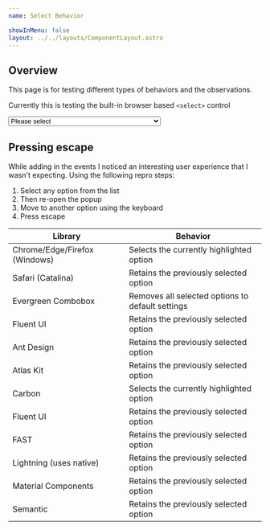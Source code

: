 ```yaml
---
name: Select Behavior

showInMenu: false
layout: ../../layouts/ComponentLayout.astro
---
```


## Overview

This page is for testing different types of behaviors and the observations.

Currently this is testing the built-in browser based `<select>` control

<select required id="test">
  <option value="">Please select</option>
  <option value="AF">Afghanistan</option>
  <option value="AX">Åland Islands</option>
  <option value="AL">Albania</option>
  <option value="DZ">Algeria</option>
  <option value="AS">American Samoa</option>
  <option value="AD">Andorra</option>
  <option value="AO">Angola</option>
  <option value="AI">Anguilla</option>
  <option value="AQ">Antarctica</option>
  <option value="AG">Antigua and Barbuda</option>
  <option value="AR">Argentina</option>
  <option value="AM">Armenia</option>
  <option value="AW">Aruba</option>
  <option value="AU">Australia</option>
  <option value="AT">Austria</option>
  <option value="AZ">Azerbaijan</option>
  <option value="BS">Bahamas</option>
  <option value="BH">Bahrain</option>
  <option value="BD">Bangladesh</option>
  <option value="BB">Barbados</option>
  <option value="BY">Belarus</option>
  <option value="BE">Belgium</option>
  <option value="BZ">Belize</option>
  <option value="BJ">Benin</option>
  <option value="BM">Bermuda</option>
  <option value="BT">Bhutan</option>
  <option value="BO">Bolivia, Plurinational State of</option>
  <option value="BQ">Bonaire, Sint Eustatius and Saba</option>
  <option value="BA">Bosnia and Herzegovina</option>
  <option value="BW">Botswana</option>
  <option value="BV">Bouvet Island</option>
  <option value="BR">Brazil</option>
  <option value="IO">British Indian Ocean Territory</option>
  <option value="BN">Brunei Darussalam</option>
  <option value="BG">Bulgaria</option>
  <option value="BF">Burkina Faso</option>
  <option value="BI">Burundi</option>
  <option value="KH">Cambodia</option>
  <option value="CM">Cameroon</option>
  <option value="CA">Canada</option>
  <option value="CV">Cape Verde</option>
  <option value="KY">Cayman Islands</option>
  <option value="CF">Central African Republic</option>
  <option value="TD">Chad</option>
  <option value="CL">Chile</option>
  <option value="CN">China</option>
  <option value="CX">Christmas Island</option>
  <option value="CC">Cocos (Keeling) Islands</option>
  <option value="CO">Colombia</option>
  <option value="KM">Comoros</option>
  <option value="CG">Congo</option>
  <option value="CD">Congo, the Democratic Republic of the</option>
  <option value="CK">Cook Islands</option>
  <option value="CR">Costa Rica</option>
  <option value="CI">Côte d'Ivoire</option>
  <option value="HR">Croatia</option>
  <option value="CU">Cuba</option>
  <option value="CW">Curaçao</option>
  <option value="CY">Cyprus</option>
  <option value="CZ">Czech Republic</option>
  <option value="DK">Denmark</option>
  <option value="DJ">Djibouti</option>
  <option value="DM">Dominica</option>
  <option value="DO">Dominican Republic</option>
  <option value="EC">Ecuador</option>
  <option value="EG">Egypt</option>
  <option value="SV">El Salvador</option>
  <option value="GQ">Equatorial Guinea</option>
  <option value="ER">Eritrea</option>
  <option value="EE">Estonia</option>
  <option value="ET">Ethiopia</option>
  <option value="FK">Falkland Islands (Malvinas)</option>
  <option value="FO">Faroe Islands</option>
  <option value="FJ">Fiji</option>
  <option value="FI">Finland</option>
  <option value="FR">France</option>
  <option value="GF">French Guiana</option>
  <option value="PF">French Polynesia</option>
  <option value="TF">French Southern Territories</option>
  <option value="GA">Gabon</option>
  <option value="GM">Gambia</option>
  <option value="GE">Georgia</option>
  <option value="DE">Germany</option>
  <option value="GH">Ghana</option>
  <option value="GI">Gibraltar</option>
  <option value="GR">Greece</option>
  <option value="GL">Greenland</option>
  <option value="GD">Grenada</option>
  <option value="GP">Guadeloupe</option>
  <option value="GU">Guam</option>
  <option value="GT">Guatemala</option>
  <option value="GG">Guernsey</option>
  <option value="GN">Guinea</option>
  <option value="GW">Guinea-Bissau</option>
  <option value="GY">Guyana</option>
  <option value="HT">Haiti</option>
  <option value="HM">Heard Island and McDonald Islands</option>
  <option value="VA">Holy See (Vatican City State)</option>
  <option value="HN">Honduras</option>
  <option value="HK">Hong Kong</option>
  <option value="HU">Hungary</option>
  <option value="IS">Iceland</option>
  <option value="IN">India</option>
  <option value="ID">Indonesia</option>
  <option value="IR">Iran, Islamic Republic of</option>
  <option value="IQ">Iraq</option>
  <option value="IE">Ireland</option>
  <option value="IM">Isle of Man</option>
  <option value="IL">Israel</option>
  <option value="IT">Italy</option>
  <option value="JM">Jamaica</option>
  <option value="JP">Japan</option>
  <option value="JE">Jersey</option>
  <option value="JO">Jordan</option>
  <option value="KZ">Kazakhstan</option>
  <option value="KE">Kenya</option>
  <option value="KI">Kiribati</option>
  <option value="KP">Korea, Democratic People's Republic of</option>
  <option value="KR">Korea, Republic of</option>
  <option value="KW">Kuwait</option>
  <option value="KG">Kyrgyzstan</option>
  <option value="LA">Lao People's Democratic Republic</option>
  <option value="LV">Latvia</option>
  <option value="LB">Lebanon</option>
  <option value="LS">Lesotho</option>
  <option value="LR">Liberia</option>
  <option value="LY">Libya</option>
  <option value="LI">Liechtenstein</option>
  <option value="LT">Lithuania</option>
  <option value="LU">Luxembourg</option>
  <option value="MO">Macao</option>
  <option value="MK">Macedonia, the former Yugoslav Republic of</option>
  <option value="MG">Madagascar</option>
  <option value="MW">Malawi</option>
  <option value="MY">Malaysia</option>
  <option value="MV">Maldives</option>
  <option value="ML">Mali</option>
  <option value="MT">Malta</option>
  <option value="MH">Marshall Islands</option>
  <option value="MQ">Martinique</option>
  <option value="MR">Mauritania</option>
  <option value="MU">Mauritius</option>
  <option value="YT">Mayotte</option>
  <option value="MX">Mexico</option>
  <option value="FM">Micronesia, Federated States of</option>
  <option value="MD">Moldova, Republic of</option>
  <option value="MC">Monaco</option>
  <option value="MN">Mongolia</option>
  <option value="ME">Montenegro</option>
  <option value="MS">Montserrat</option>
  <option value="MA">Morocco</option>
  <option value="MZ">Mozambique</option>
  <option value="MM">Myanmar</option>
  <option value="NA">Namibia</option>
  <option value="NR">Nauru</option>
  <option value="NP">Nepal</option>
  <option value="NL">Netherlands</option>
  <option value="NC">New Caledonia</option>
  <option value="NZ">New Zealand</option>
  <option value="NI">Nicaragua</option>
  <option value="NE">Niger</option>
  <option value="NG">Nigeria</option>
  <option value="NU">Niue</option>
  <option value="NF">Norfolk Island</option>
  <option value="MP">Northern Mariana Islands</option>
  <option value="NO">Norway</option>
  <option value="OM">Oman</option>
  <option value="PK">Pakistan</option>
  <option value="PW">Palau</option>
  <option value="PS">Palestinian Territory, Occupied</option>
  <option value="PA">Panama</option>
  <option value="PG">Papua New Guinea</option>
  <option value="PY">Paraguay</option>
  <option value="PE">Peru</option>
  <option value="PH">Philippines</option>
  <option value="PN">Pitcairn</option>
  <option value="PL">Poland</option>
  <option value="PT">Portugal</option>
  <option value="PR">Puerto Rico</option>
  <option value="QA">Qatar</option>
  <option value="RE">Réunion</option>
  <option value="RO">Romania</option>
  <option value="RU">Russian Federation</option>
  <option value="RW">Rwanda</option>
  <option value="BL">Saint Barthélemy</option>
  <option value="SH">Saint Helena, Ascension and Tristan da Cunha</option>
  <option value="KN">Saint Kitts and Nevis</option>
  <option value="LC">Saint Lucia</option>
  <option value="MF">Saint Martin (French part)</option>
  <option value="PM">Saint Pierre and Miquelon</option>
  <option value="VC">Saint Vincent and the Grenadines</option>
  <option value="WS">Samoa</option>
  <option value="SM">San Marino</option>
  <option value="ST">Sao Tome and Principe</option>
  <option value="SA">Saudi Arabia</option>
  <option value="SN">Senegal</option>
  <option value="RS">Serbia</option>
  <option value="SC">Seychelles</option>
  <option value="SL">Sierra Leone</option>
  <option value="SG">Singapore</option>
  <option value="SX">Sint Maarten (Dutch part)</option>
  <option value="SK">Slovakia</option>
  <option value="SI">Slovenia</option>
  <option value="SB">Solomon Islands</option>
  <option value="SO">Somalia</option>
  <option value="ZA">South Africa</option>
  <option value="GS">South Georgia and the South Sandwich Islands</option>
  <option value="SS">South Sudan</option>
  <option value="ES">Spain</option>
  <option value="LK">Sri Lanka</option>
  <option value="SD">Sudan</option>
  <option value="SR">Suriname</option>
  <option value="SJ">Svalbard and Jan Mayen</option>
  <option value="SZ">Swaziland</option>
  <option value="SE">Sweden</option>
  <option value="CH">Switzerland</option>
  <option value="SY">Syrian Arab Republic</option>
  <option value="TW">Taiwan, Province of China</option>
  <option value="TJ">Tajikistan</option>
  <option value="TZ">Tanzania, United Republic of</option>
  <option value="TH">Thailand</option>
  <option value="TL">Timor-Leste</option>
  <option value="TG">Togo</option>
  <option value="TK">Tokelau</option>
  <option value="TO">Tonga</option>
  <option value="TT">Trinidad and Tobago</option>
  <option value="TN">Tunisia</option>
  <option value="TR">Turkey</option>
  <option value="TM">Turkmenistan</option>
  <option value="TC">Turks and Caicos Islands</option>
  <option value="TV">Tuvalu</option>
  <option value="UG">Uganda</option>
  <option value="UA">Ukraine</option>
  <option value="AE">United Arab Emirates</option>
  <option value="GB">United Kingdom</option>
  <option value="US">United States</option>
  <option value="UM">United States Minor Outlying Islands</option>
  <option value="UY">Uruguay</option>
  <option value="UZ">Uzbekistan</option>
  <option value="VU">Vanuatu</option>
  <option value="VE">Venezuela, Bolivarian Republic of</option>
  <option value="VN">Viet Nam</option>
  <option value="VG">Virgin Islands, British</option>
  <option value="VI">Virgin Islands, U.S.</option>
  <option value="WF">Wallis and Futuna</option>
  <option value="EH">Western Sahara</option>
  <option value="YE">Yemen</option>
  <option value="ZM">Zambia</option>
  <option value="ZW">Zimbabwe</option>
</select>

## Pressing escape

While adding in the events I noticed an interesting user experience that I
wasn't expecting. Using the following repro steps:

1. Select any option from the list
2. Then re-open the popup
3. Move to another option using the keyboard
4. Press escape

| Library                       | Behavior                                         |
| ----------------------------- | ------------------------------------------------ |
| Chrome/Edge/Firefox (Windows) | Selects the currently highlighted option         |
| Safari (Catalina)             | Retains the previously selected option           |
| Evergreen Combobox            | Removes all selected options to default settings |
| Fluent UI                     | Retains the previously selected option           |
| Ant Design                    | Retains the previously selected option           |
| Atlas Kit                     | Retains the previously selected option           |
| Carbon                        | Selects the currently highlighted option         |
| Fluent UI                     | Retains the previously selected option           |
| FAST                          | Retains the previously selected option           |
| Lightning (uses native)       | Retains the previously selected option           |
| Material Components           | Retains the previously selected option           |
| Semantic                      | Retains the previously selected option           |
